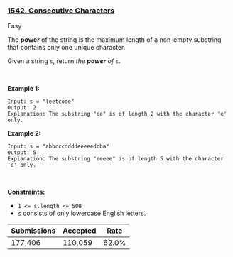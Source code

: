 ### [1542. Consecutive Characters](https://leetcode.com/problems/consecutive-characters/)

Easy

The __power__ of the string is the maximum length of a non-empty substring that contains only one unique character.

Given a string `` s ``, return _the __power__ of_ `` s ``.

 

__Example 1:__

```
Input: s = "leetcode"
Output: 2
Explanation: The substring "ee" is of length 2 with the character 'e' only.
```

__Example 2:__

```
Input: s = "abbcccddddeeeeedcba"
Output: 5
Explanation: The substring "eeeee" is of length 5 with the character 'e' only.
```

 

__Constraints:__

*   `` 1 <= s.length <= 500 ``
*   `` s `` consists of only lowercase English letters.

| Submissions    | Accepted     | Rate   |
| -------------- | ------------ | ------ |
| 177,406 | 110,059 | 62.0% |
